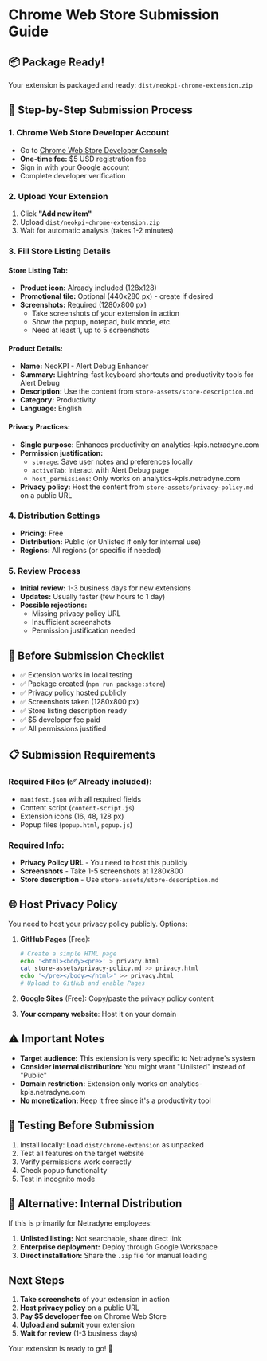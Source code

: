 # Chrome Web Store Submission Guide

## 📦 Package Ready!
Your extension is packaged and ready: `dist/neokpi-chrome-extension.zip`

## 🚀 Step-by-Step Submission Process

### 1. Chrome Web Store Developer Account
- Go to [Chrome Web Store Developer Console](https://chrome.google.com/webstore/devconsole/)
- **One-time fee:** $5 USD registration fee
- Sign in with your Google account
- Complete developer verification

### 2. Upload Your Extension
1. Click **"Add new item"**
2. Upload `dist/neokpi-chrome-extension.zip`
3. Wait for automatic analysis (takes 1-2 minutes)

### 3. Fill Store Listing Details

#### **Store Listing Tab:**
- **Product icon:** Already included (128x128)
- **Promotional tile:** Optional (440x280 px) - create if desired
- **Screenshots:** Required (1280x800 px)
  - Take screenshots of your extension in action
  - Show the popup, notepad, bulk mode, etc.
  - Need at least 1, up to 5 screenshots

#### **Product Details:**
- **Name:** NeoKPI - Alert Debug Enhancer
- **Summary:** Lightning-fast keyboard shortcuts and productivity tools for Alert Debug
- **Description:** Use the content from `store-assets/store-description.md`
- **Category:** Productivity
- **Language:** English

#### **Privacy Practices:**
- **Single purpose:** Enhances productivity on analytics-kpis.netradyne.com
- **Permission justification:** 
  - `storage`: Save user notes and preferences locally
  - `activeTab`: Interact with Alert Debug page
  - `host_permissions`: Only works on analytics-kpis.netradyne.com
- **Privacy policy:** Host the content from `store-assets/privacy-policy.md` on a public URL

### 4. Distribution Settings
- **Pricing:** Free
- **Distribution:** Public (or Unlisted if only for internal use)
- **Regions:** All regions (or specific if needed)

### 5. Review Process
- **Initial review:** 1-3 business days for new extensions
- **Updates:** Usually faster (few hours to 1 day)
- **Possible rejections:** 
  - Missing privacy policy URL
  - Insufficient screenshots
  - Permission justification needed

## 🔧 Before Submission Checklist

- ✅ Extension works in local testing
- ✅ Package created (`npm run package:store`)
- ✅ Privacy policy hosted publicly
- ✅ Screenshots taken (1280x800 px)
- ✅ Store listing description ready
- ✅ $5 developer fee paid
- ✅ All permissions justified

## 📋 Submission Requirements

### Required Files (✅ Already included):
- `manifest.json` with all required fields
- Content script (`content-script.js`)
- Extension icons (16, 48, 128 px)
- Popup files (`popup.html`, `popup.js`)

### Required Info:
- **Privacy Policy URL** - You need to host this publicly
- **Screenshots** - Take 1-5 screenshots at 1280x800
- **Store description** - Use `store-assets/store-description.md`

## 🌐 Host Privacy Policy

You need to host your privacy policy publicly. Options:

1. **GitHub Pages** (Free):
   ```bash
   # Create a simple HTML page
   echo '<html><body><pre>' > privacy.html
   cat store-assets/privacy-policy.md >> privacy.html
   echo '</pre></body></html>' >> privacy.html
   # Upload to GitHub and enable Pages
   ```

2. **Google Sites** (Free): Copy/paste the privacy policy content

3. **Your company website**: Host it on your domain

## ⚠️ Important Notes

- **Target audience:** This extension is very specific to Netradyne's system
- **Consider internal distribution:** You might want "Unlisted" instead of "Public"
- **Domain restriction:** Extension only works on analytics-kpis.netradyne.com
- **No monetization:** Keep it free since it's a productivity tool

## 📱 Testing Before Submission

1. Install locally: Load `dist/chrome-extension` as unpacked
2. Test all features on the target website
3. Verify permissions work correctly
4. Check popup functionality
5. Test in incognito mode

## 🎯 Alternative: Internal Distribution

If this is primarily for Netradyne employees:

1. **Unlisted listing:** Not searchable, share direct link
2. **Enterprise deployment:** Deploy through Google Workspace
3. **Direct installation:** Share the `.zip` file for manual loading

## Next Steps

1. **Take screenshots** of your extension in action
2. **Host privacy policy** on a public URL  
3. **Pay $5 developer fee** on Chrome Web Store
4. **Upload and submit** your extension
5. **Wait for review** (1-3 business days)

Your extension is ready to go! 🚀
